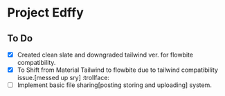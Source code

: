 # Project Edffy


## To Do

- [x] Created clean slate and downgraded tailwind ver. for flowbite compatibility.
- [x] To Shift from Material Tailwind to flowbite due to tailwind compatibility issue.[messed up sry] :trollface:
- [ ] Implement basic file sharing[posting storing and uploading] system.
